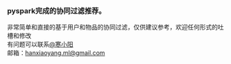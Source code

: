 ### pyspark完成的协同过滤推荐。
非常简单和直接的基于用户和物品的协同过滤，仅供建议参考，欢迎任何形式的吐槽和修改<br>
有问题可以联系[@寒小阳](http://blog.csdn.net/han_xiaoyang)<br>
邮箱：hanxiaoyang.ml@gmail.com
